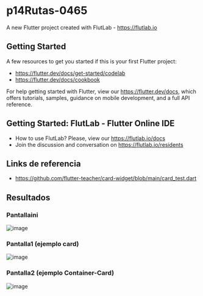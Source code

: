 # p14Rutas-0465

A new Flutter project created with FlutLab - https://flutlab.io

## Getting Started

A few resources to get you started if this is your first Flutter project:

- https://flutter.dev/docs/get-started/codelab
- https://flutter.dev/docs/cookbook

For help getting started with Flutter, view our
https://flutter.dev/docs, which offers tutorials,
samples, guidance on mobile development, and a full API reference.

## Getting Started: FlutLab - Flutter Online IDE

- How to use FlutLab? Please, view our https://flutlab.io/docs
- Join the discussion and conversation on https://flutlab.io/residents

## Links de referencia
- https://github.com/flutter-teacher/card-widget/blob/main/card_test.dart

## Resultados
### Pantallaini
![image](https://github.com/BerthaAreliFuentesRodriguez/p14-Ruta-6J/assets/143548448/51b6981c-93ac-468d-b206-9ab3799e4b52)
### Pantalla1 (ejemplo card)
![image](https://github.com/BerthaAreliFuentesRodriguez/p14-Ruta-6J/assets/143548448/a8b4825d-2c53-4bbb-9b7b-097739cda846)
### Pantalla2 (ejemplo Container-Card)
![image](https://github.com/BerthaAreliFuentesRodriguez/p14-Ruta-6J/assets/143548448/e3a32b82-5887-489f-993f-663101319079)



